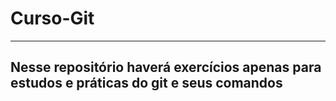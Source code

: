 # Curso-Git
---
## Nesse repositório haverá exercícios apenas para estudos e práticas do git e seus comandos
